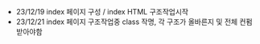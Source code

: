 * 23/12/19 index 페이지 구성 / index HTML 구조작업시작
* 23/12/21 index 페이지 구조작업중 class 작명, 각 구조가 올바른지 및 전체 컨펌받아야함 
